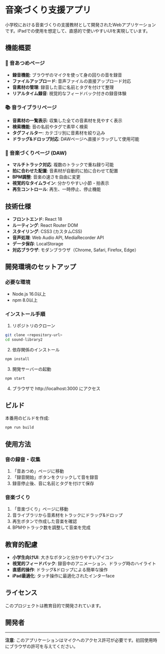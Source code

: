 # 音楽づくり支援アプリ

小学校における音楽づくりの支援教材として開発されたWebアプリケーションです。iPadでの使用を想定して、直感的で使いやすいUIを実現しています。

## 機能概要

### 🎤 音あつめページ
- **録音機能**: ブラウザのマイクを使って身の回りの音を録音
- **ファイルアップロード**: 音声ファイルの直接アップロード対応
- **音素材の管理**: 録音した音に名前とタグを付けて整理
- **リアルタイム録音**: 視覚的なフィードバック付きの録音体験

### 📚 音ライブラリページ
- **音素材の一覧表示**: 収集した全ての音素材を見やすく表示
- **検索機能**: 音の名前やタグで素早く検索
- **タグフィルター**: カテゴリ別に音素材を絞り込み
- **ドラッグ&ドロップ対応**: DAWページへ直接ドラッグして使用可能

### 🎹 音楽づくりページ (DAW)
- **マルチトラック対応**: 複数のトラックで重ね録り可能
- **拍に合わせた配置**: 音素材が自動的に拍に合わせて配置
- **BPM調整**: 音楽の速さを自由に変更
- **視覚的なタイムライン**: 分かりやすい小節・拍表示
- **再生コントロール**: 再生、一時停止、停止機能

## 技術仕様

- **フロントエンド**: React 18
- **ルーティング**: React Router DOM
- **スタイリング**: CSS3 (カスタムCSS)
- **音声処理**: Web Audio API, MediaRecorder API
- **データ保存**: LocalStorage
- **対応ブラウザ**: モダンブラウザ（Chrome, Safari, Firefox, Edge）

## 開発環境のセットアップ

### 必要な環境
- Node.js 16.0以上
- npm 8.0以上

### インストール手順

1. リポジトリのクローン
```bash
git clone <repository-url>
cd sound-library2
```

2. 依存関係のインストール
```bash
npm install
```

3. 開発サーバーの起動
```bash
npm start
```

4. ブラウザで http://localhost:3000 にアクセス

## ビルド

本番用のビルドを作成:
```bash
npm run build
```

## 使用方法

### 音の録音・収集
1. 「音あつめ」ページに移動
2. 「録音開始」ボタンをクリックして音を録音
3. 録音停止後、音に名前とタグを付けて保存

### 音楽づくり
1. 「音楽づくり」ページに移動
2. 音ライブラリから音素材をトラックにドラッグ&ドロップ
3. 再生ボタンで作成した音楽を確認
4. BPMやトラック数を調整して音楽を完成

## 教育的配慮

- **小学生向けUI**: 大きなボタンと分かりやすいアイコン
- **視覚的フィードバック**: 録音中のアニメーション、ドラッグ時のハイライト
- **直感的操作**: ドラッグ&ドロップによる簡単な操作
- **iPad最適化**: タッチ操作に最適化されたインターface

## ライセンス

このプロジェクトは教育目的で開発されています。

## 開発者



---

**注意**: このアプリケーションはマイクへのアクセス許可が必要です。初回使用時にブラウザの許可を与えてください。
